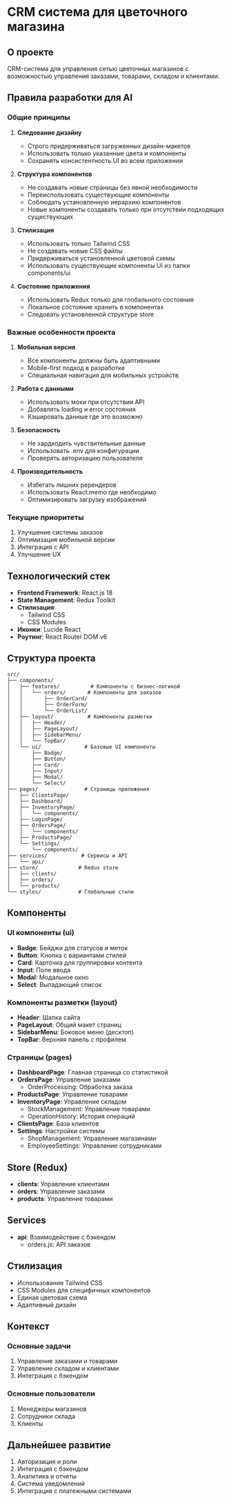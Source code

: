 # CRM система для цветочного магазина

## О проекте
CRM-система для управления сетью цветочных магазинов с возможностью управления заказами, товарами, складом и клиентами.

## Правила разработки для AI

### Общие принципы
1. **Следование дизайну**
   - Строго придерживаться загруженных дизайн-макетов
   - Использовать только указанные цвета и компоненты
   - Сохранять консистентность UI во всем приложении

2. **Структура компонентов**
   - Не создавать новые страницы без явной необходимости
   - Переиспользовать существующие компоненты
   - Соблюдать установленную иерархию компонентов
   - Новые компоненты создавать только при отсутствии подходящих существующих

3. **Стилизация**
   - Использовать только Tailwind CSS
   - Не создавать новые CSS файлы
   - Придерживаться установленной цветовой схемы
   - Использовать существующие компоненты UI из папки components/ui

4. **Состояние приложения**
   - Использовать Redux только для глобального состояния
   - Локальное состояние хранить в компонентах
   - Следовать установленной структуре store

### Важные особенности проекта
1. **Мобильная версия**
   - Все компоненты должны быть адаптивными
   - Mobile-first подход в разработке
   - Специальная навигация для мобильных устройств

2. **Работа с данными**
   - Использовать моки при отсутствии API
   - Добавлять loading и error состояния
   - Кэшировать данные где это возможно

3. **Безопасность**
   - Не хардкодить чувствительные данные
   - Использовать .env для конфигурации
   - Проверять авторизацию пользователя

4. **Производительность**
   - Избегать лишних ререндеров
   - Использовать React.memo где необходимо
   - Оптимизировать загрузку изображений

### Текущие приоритеты
1. Улучшение системы заказов
2. Оптимизация мобильной версии
3. Интеграция с API
4. Улучшение UX

## Технологический стек
* **Frontend Framework**: React.js 18
* **State Management**: Redux Toolkit
* **Стилизация**: 
  * Tailwind CSS
  * CSS Modules
* **Иконки**: Lucide React
* **Роутинг**: React Router DOM v6

## Структура проекта
```
src/
├── components/
│   ├── features/          # Компоненты с бизнес-логикой
│   │   └── orders/       # Компоненты для заказов
│   │       ├── OrderCard/
│   │       ├── OrderForm/
│   │       └── OrderList/
│   ├── layout/           # Компоненты разметки
│   │   ├── Header/
│   │   ├── PageLayout/
│   │   ├── SidebarMenu/
│   │   └── TopBar/
│   └── ui/              # Базовые UI компоненты
│       ├── Badge/
│       ├── Button/
│       ├── Card/
│       ├── Input/
│       ├── Modal/
│       └── Select/
├── pages/               # Страницы приложения
│   ├── ClientsPage/
│   ├── Dashboard/
│   ├── InventoryPage/
│   │   └── components/
│   ├── LoginPage/
│   ├── OrdersPage/
│   │   └── components/
│   ├── ProductsPage/
│   └── Settings/
│       └── components/
├── services/           # Сервисы и API
│   └── api/
├── store/             # Redux store
│   ├── clients/
│   ├── orders/
│   └── products/
└── styles/            # Глобальные стили
```

## Компоненты

### UI компоненты (ui)
* **Badge**: Бейджи для статусов и меток
* **Button**: Кнопка с вариантами стилей
* **Card**: Карточка для группировки контента
* **Input**: Поле ввода
* **Modal**: Модальное окно
* **Select**: Выпадающий список

### Компоненты разметки (layout)
* **Header**: Шапка сайта
* **PageLayout**: Общий макет страниц
* **SidebarMenu**: Боковое меню (десктоп)
* **TopBar**: Верхняя панель с профилем

### Страницы (pages)
* **DashboardPage**: Главная страница со статистикой
* **OrdersPage**: Управление заказами
  * OrderProcessing: Обработка заказа
* **ProductsPage**: Управление товарами
* **InventoryPage**: Управление складом
  * StockManagement: Управление товарами
  * OperationHistory: История операций
* **ClientsPage**: База клиентов
* **Settings**: Настройки системы
  * ShopManagement: Управление магазинами
  * EmployeeSettings: Управление сотрудниками

## Store (Redux)
* **clients**: Управление клиентами
* **orders**: Управление заказами
* **products**: Управление товарами

## Services
* **api**: Взаимодействие с бэкендом
  * orders.js: API заказов

## Стилизация
* Использование Tailwind CSS
* CSS Modules для специфичных компонентов
* Единая цветовая схема
* Адаптивный дизайн

## Контекст

### Основные задачи
1. Управление заказами и товарами
2. Управление складом и клиентами
3. Интеграция с бэкендом

### Основные пользователи
1. Менеджеры магазинов
2. Сотрудники склада
3. Клиенты

## Дальнейшее развитие
1. Авторизация и роли
2. Интеграция с бэкендом
3. Аналитика и отчеты
4. Система уведомлений
5. Интеграция с платежными системами